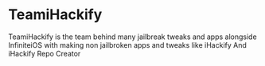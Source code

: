 # TeamiHackify
TeamiHackify is the team behind many jailbreak tweaks and apps alongside InfiniteiOS with making non jailbroken apps and tweaks like iHackify And iHackify Repo Creator
